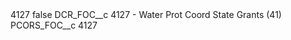 <?xml version="1.0" encoding="UTF-8"?>
<CustomMetadata xmlns="http://soap.sforce.com/2006/04/metadata" xmlns:xsi="http://www.w3.org/2001/XMLSchema-instance" xmlns:xsd="http://www.w3.org/2001/XMLSchema">
    <label>4127</label>
    <protected>false</protected>
    <values>
        <field>DCR_FOC__c</field>
        <value xsi:type="xsd:string">4127 - Water Prot Coord State Grants (41)</value>
    </values>
    <values>
        <field>PCORS_FOC__c</field>
        <value xsi:type="xsd:string">4127</value>
    </values>
</CustomMetadata>
